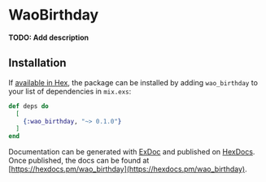 # WaoBirthday

**TODO: Add description**

## Installation

If [available in Hex](https://hex.pm/docs/publish), the package can be installed
by adding `wao_birthday` to your list of dependencies in `mix.exs`:

```elixir
def deps do
  [
    {:wao_birthday, "~> 0.1.0"}
  ]
end
```

Documentation can be generated with [ExDoc](https://github.com/elixir-lang/ex_doc)
and published on [HexDocs](https://hexdocs.pm). Once published, the docs can
be found at [https://hexdocs.pm/wao_birthday](https://hexdocs.pm/wao_birthday).


